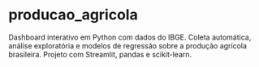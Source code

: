 # producao_agricola
Dashboard interativo em Python com dados do IBGE. Coleta automática, análise exploratória e modelos de regressão sobre a produção agrícola brasileira. Projeto com Streamlit, pandas e scikit-learn.
